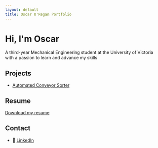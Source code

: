 ```yaml
---
layout: default
title: Oscar O'Regan Portfolio 
---
```


# Hi, I'm Oscar 

A third-year Mechanical Engineering student at the University of Victoria with a passion to learn and advance my skills

## Projects

- [Automated Conveyor Sorter](./conveyor-sorter/)
<!--- [Gearbox Design Project](./gearbox-design/)-->
  
## Resume
[Download my resume](./Resume2025.pdf)

## Contact
- 🔗 [LinkedIn](www.linkedin.com/in/oscar-oregan)  
